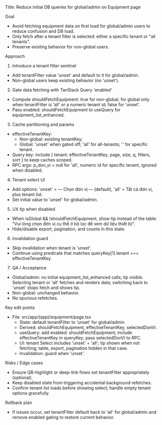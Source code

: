 Title: Reduce initial DB queries for global/admin on Equipment page

Goal
- Avoid fetching equipment data on first load for global/admin users to reduce confusion and DB load.
- Only fetch after a tenant filter is selected: either a specific tenant or "all tenants".
- Preserve existing behavior for non-global users.

Approach
1) Introduce a tenant filter sentinel
- Add tenantFilter value 'unset' and default to it for global/admin.
- Non-global users keep existing behavior (no 'unset').

2) Gate data fetching with TanStack Query 'enabled'
- Compute shouldFetchEquipment: true for non-global; for global only when tenantFilter is 'all' or a numeric tenant id; false for 'unset'.
- Pass enabled: shouldFetchEquipment to useQuery for equipment_list_enhanced.

3) Cache partitioning and params
- effectiveTenantKey:
  - Non-global: existing tenantKey;
  - Global: 'unset' when gated off; 'all' for all-tenants; '<id>' for specific tenant.
- Query key: include { tenant: effectiveTenantKey, page, size, q, filters, sort } to keep caches scoped.
- RPC args: p_don_vi = null for 'all', numeric id for specific tenant, ignored when disabled.

4) Tenant select UI
- Add options: 'unset' = — Chọn đơn vị — (default), 'all' = Tất cả đơn vị, plus tenant list.
- Set initial value to 'unset' for global/admin.

5) UX tip when disabled
- When isGlobal && !shouldFetchEquipment, show tip instead of the table:
  "Vui lòng chọn đơn vị cụ thể ở bộ lọc để xem dữ liệu thiết bị".
- Hide/disable export, pagination, and counts in this state.

6) Invalidation guard
- Skip invalidation when tenant is 'unset'.
- Continue using predicate that matches queryKey[1].tenant === effectiveTenantKey.

7) QA / Acceptance
- Global/admin: no initial equipment_list_enhanced calls; tip visible. Selecting tenant or 'all' fetches and renders data; switching back to 'unset' stops fetch and shows tip.
- Non-global: unchanged behavior.
- No spurious refetches.

Key edit points
- File: src/app/(app)/equipment/page.tsx
  - State: default tenantFilter to 'unset' for global/admin.
  - Derived: shouldFetchEquipment, effectiveTenantKey, selectedDonVi.
  - useQuery: add enabled: shouldFetchEquipment; include effectiveTenantKey in queryKey; pass selectedDonVi to RPC.
  - UI: tenant Select includes 'unset' + 'all'; tip shown when not fetching; table, export, pagination hidden in that case.
  - Invalidation: guard when 'unset'.

Risks / Edge cases
- Ensure QR-highlight or deep-link flows set tenantFilter appropriately (optional).
- Keep disabled state from triggering accidental background refetches.
- Confirm tenant list loads before showing select; handle empty tenant options gracefully.

Rollback plan
- If issues occur, set tenantFilter default back to 'all' for global/admin and remove enabled gating to restore current behavior.